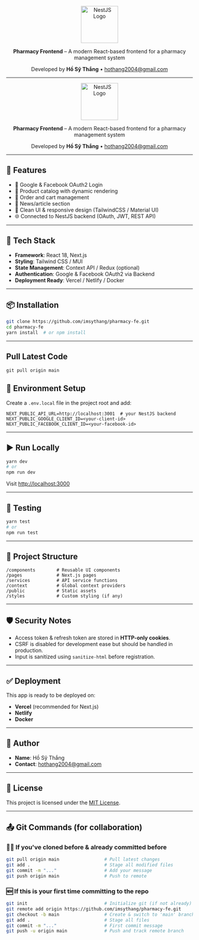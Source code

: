 <p align="center">
  <img src="https://nestjs.com/img/logo-small.svg" width="100" alt="NestJS Logo" />
</p>

<p align="center">
  <b>Pharmacy Frontend</b> – A modern React-based frontend for a pharmacy management system
</p>

<p align="center">
  Developed by <b>Hồ Sỹ Thắng</b> • <a href="mailto:hothang2004@gmail.com">hothang2004@gmail.com</a>
</p>

---

<p align="center">
  <img src="https://nestjs.com/img/logo-small.svg" width="100" alt="NestJS Logo" />
</p>

<p align="center">
  <b>Pharmacy Frontend</b> – A modern React-based frontend for a pharmacy management system
</p>

<p align="center">
  Developed by <b>Hồ Sỹ Thắng</b> • <a href="mailto:hothang2004@gmail.com">hothang2004@gmail.com</a>
</p>

---

## 🚀 Features

* 🔐 Google & Facebook OAuth2 Login
* 📆 Product catalog with dynamic rendering
* 🛒 Order and cart management
* 📁 News/article section
* 🍃 Clean UI & responsive design (TailwindCSS / Material UI)
* 🌐 Connected to NestJS backend (OAuth, JWT, REST API)

---

## 🧰 Tech Stack

* **Framework**: React 18, Next.js
* **Styling**: Tailwind CSS / MUI
* **State Management**: Context API / Redux (optional)
* **Authentication**: Google & Facebook OAuth2 via Backend
* **Deployment Ready**: Vercel / Netlify / Docker

---

## 📦 Installation

```bash
git clone https://github.com/imsythang/pharmacy-fe.git
cd pharmacy-fe
yarn install  # or npm install
```

---
## Pull Latest Code
```
git pull origin main
```

## 🔧 Environment Setup

Create a `.env.local` file in the project root and add:

```env
NEXT_PUBLIC_API_URL=http://localhost:3001  # your NestJS backend
NEXT_PUBLIC_GOOGLE_CLIENT_ID=<your-client-id>
NEXT_PUBLIC_FACEBOOK_CLIENT_ID=<your-facebook-id>
```

---

## ▶️ Run Locally

```bash
yarn dev
# or
npm run dev
```

Visit [http://localhost:3000](http://localhost:3000)

---

## 🧪 Testing

```bash
yarn test
# or
npm run test
```

---

## 📂 Project Structure

```
/components        # Reusable UI components
/pages             # Next.js pages
/services          # API service functions
/context           # Global context providers
/public            # Static assets
/styles            # Custom styling (if any)
```

---

## 🛡️ Security Notes

* Access token & refresh token are stored in **HTTP-only cookies**.
* CSRF is disabled for development ease but should be handled in production.
* Input is sanitized using `sanitize-html` before registration.

---

## ✅ Deployment

This app is ready to be deployed on:

* **Vercel** (recommended for Next.js)
* **Netlify**
* **Docker**

---

## 🙌 Author

* **Name**: Hồ Sỹ Thắng
* **Contact**: [hothang2004@gmail.com](mailto:hothang2004@gmail.com)

---

## 📜 License

This project is licensed under the [MIT License](LICENSE).

---

## 📤 Git Commands (for collaboration)

### 🧑‍💻 If you've cloned before & already committed before

```bash
git pull origin main                 # Pull latest changes
git add .                            # Stage all modified files
git commit -m "..."                  # Add your message
git push origin main                 # Push to remote
```

### 🆕 If this is your first time committing to the repo

```bash
git init                             # Initialize git (if not already)
git remote add origin https://github.com/imsythang/pharmacy-fe.git
git checkout -b main                 # Create & switch to 'main' branch
git add .                            # Stage all files
git commit -m "..."                  # First commit message
git push -u origin main              # Push and track remote branch
```
